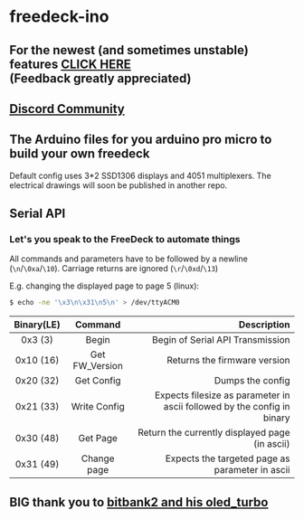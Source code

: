 # freedeck-ino

## For the newest (and sometimes unstable) features [CLICK HERE](https://github.com/koriwi/freedeck-ino/tree/develop) </br>(Feedback greatly appreciated)

## [Discord Community](https://discord.gg/sEt2Rrd)

## The Arduino files for you arduino pro micro to build your own freedeck

Default config uses 3\*2 SSD1306 displays and 4051 multiplexers.
The electrical drawings will soon be published in another repo.

## Serial API

### Let's you speak to the FreeDeck to automate things

All commands and parameters have to be followed by a newline (`\n`/`\0xa`/`\10`). Carriage returns are ignored (`\r`/`\0xd`/`\13`)

E.g. changing the displayed page to page 5 (linux):

```sh
$ echo -ne '\x3\n\x31\n5\n' > /dev/ttyACM0
```

| Binary(LE) |    Command     |                                                             Description |
| :--------: | :------------: | ----------------------------------------------------------------------: |
|  0x3 (3)   |     Begin      |                                        Begin of Serial API Transmission |
| 0x10 (16)  | Get FW_Version |                                            Returns the firmware version |
| 0x20 (32)  |   Get Config   |                                                        Dumps the config |
| 0x21 (33)  |  Write Config  | Expects filesize as parameter in ascii followed by the config in binary |
| 0x30 (48)  |    Get Page    |                          Return the currently displayed page (in ascii) |
| 0x31 (49)  |  Change page   |                         Expects the targeted page as parameter in ascii |

## BIG thank you to [bitbank2 and his oled_turbo](https://github.com/bitbank2/oled_turbo)
